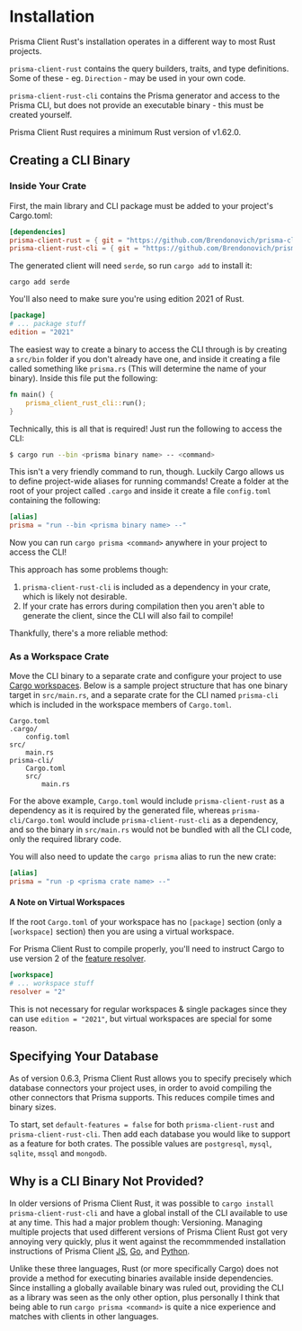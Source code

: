 # Installation

Prisma Client Rust's installation operates in a different way to most Rust projects.

`prisma-client-rust` contains the query builders, traits, and type definitions. Some of these - eg. `Direction` - may be used in your own code.

`prisma-client-rust-cli` contains the Prisma generator and access to the Prisma CLI, but does not provide an executable binary - this must be created yourself.

Prisma Client Rust requires a minimum Rust version of v1.62.0.

## Creating a CLI Binary

### Inside Your Crate

First, the main library and CLI package must be added to your project's Cargo.toml:

```toml
[dependencies]
prisma-client-rust = { git = "https://github.com/Brendonovich/prisma-client-rust", tag = "0.6.8" }
prisma-client-rust-cli = { git = "https://github.com/Brendonovich/prisma-client-rust", tag = "0.6.8" }
```

The generated client will need `serde`, so run `cargo add` to install it:

```
cargo add serde
```

You'll also need to make sure you're using edition 2021 of Rust.
```toml
[package]
# ... package stuff
edition = "2021"
```

The easiest way to create a binary to access the CLI through is by creating a `src/bin` folder if you don't already have one,
and inside it creating a file called something like `prisma.rs` (This will determine the name of your binary).
Inside this file put the following:

```rust
fn main() {
    prisma_client_rust_cli::run();
}
```

Technically, this is all that is required! Just run the following to access the CLI:

```bash
$ cargo run --bin <prisma binary name> -- <command>
```

This isn't a very friendly command to run, though. Luckily Cargo allows us to define project-wide aliases for running commands! Create a folder at the root of your project called `.cargo` and inside it create a file `config.toml` containing the following:

```toml
[alias]
prisma = "run --bin <prisma binary name> --"
```

Now you can run `cargo prisma <command>` anywhere in your project to access the CLI!

This approach has some problems though: 
1. `prisma-client-rust-cli` is included as a dependency in your crate, which is likely not desirable.
2. If your crate has errors during compilation then you aren't able to generate the client, since the CLI will also fail to compile!

Thankfully, there's a more reliable method:

### As a Workspace Crate

Move the CLI binary to a separate crate and configure your project to use
[Cargo workspaces](https://doc.rust-lang.org/book/ch14-03-cargo-workspaces.html).
Below is a sample project structure that has one binary target in `src/main.rs`,
and a separate crate for the CLI named `prisma-cli` which is included in the workspace members of `Cargo.toml`.

```
Cargo.toml
.cargo/
    config.toml
src/
    main.rs
prisma-cli/
    Cargo.toml
    src/
        main.rs
```

For the above example,
`Cargo.toml` would include `prisma-client-rust` as a dependency as it is required by the generated file,
whereas `prisma-cli/Cargo.toml` would include `prisma-client-rust-cli` as a dependency,
and so the binary in `src/main.rs` would not be bundled with all the CLI code,
only the required library code.

You will also need to update the `cargo prisma` alias to run the new crate:

```toml
[alias]
prisma = "run -p <prisma crate name> --"
```

#### A Note on Virtual Workspaces

If the root `Cargo.toml` of your workspace has no `[package]` section (only a `[workspace]` section) then you are using a virtual workspace.

For Prisma Client Rust to compile properly, you'll need to instruct Cargo to use version 2 of the [feature resolver](https://doc.rust-lang.org/edition-guide/rust-2021/default-cargo-resolver.html).

```toml
[workspace]
# ... workspace stuff
resolver = "2"
```

This is not necessary for regular workspaces & single packages since they can use `edition = "2021"`, but virtual workspaces are special for some reason.

## Specifying Your Database

As of version 0.6.3,
Prisma Client Rust allows you to specify precisely which database connectors your project uses,
in order to avoid compiling the other connectors that Prisma supports.
This reduces compile times and binary sizes.

To start, set `default-features = false` for both `prisma-client-rust` and `prisma-client-rust-cli`.
Then add each database you would like to support as a feature for both crates.
The possible values are `postgresql`, `mysql`, `sqlite`, `mssql` and `mongodb`.

## Why is a CLI Binary Not Provided?

In older versions of Prisma Client Rust,
it was possible to `cargo install prisma-client-rust-cli` and have a global install of the CLI available to use at any time.
This had a major problem though: Versioning. Managing multiple projects that used different versions of Prisma Client Rust got very annoying very quickly,
plus it went against the recommmended installation instructions of Prisma Client 
[JS](https://www.prisma.io/docs/getting-started/setup-prisma/add-to-existing-project/relational-databases-typescript-postgres),
[Go](https://github.com/prisma/prisma-client-go/blob/main/docs/quickstart.md),
and [Python](https://prisma-client-py.readthedocs.io/en/stable/#installing-prisma-client-python).

Unlike these three languages,
Rust (or more specifically Cargo) does not provide a method for executing binaries available inside dependencies.
Since installing a globally available binary was ruled out,
providing the CLI as a library was seen as the only other option,
plus personally I think that being able to run `cargo prisma <command>` is quite a nice experience and matches with clients in other languages.
